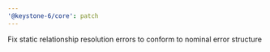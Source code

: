 ```yaml
---
'@keystone-6/core': patch
---
```


Fix static relationship resolution errors to conform to nominal error structure

